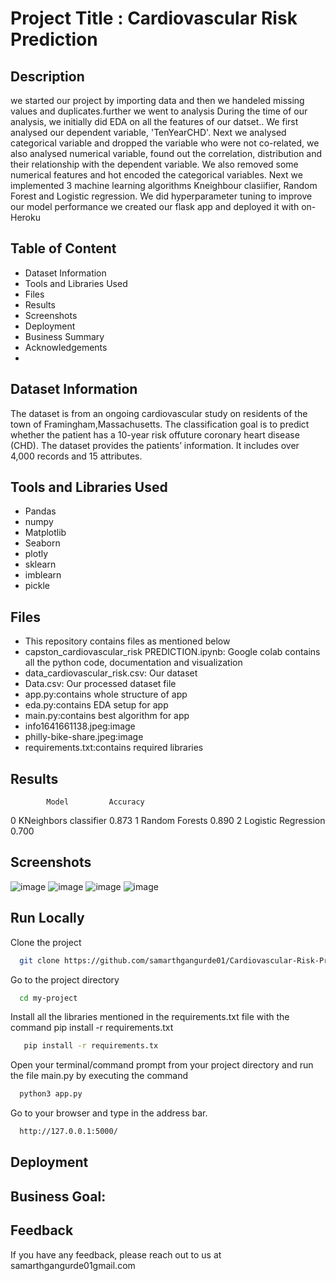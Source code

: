 # Project Title : Cardiovascular Risk Prediction

## Description

we started our project by importing data and then we handeled missing values and duplicates.further we went to analysis During the time of our analysis, we initially did EDA on all the features of our datset.. We first analysed our dependent variable, 'TenYearCHD'. Next we analysed categorical variable and dropped the variable who were not co-related, we also analysed numerical variable, found out the correlation, distribution and their relationship with the dependent variable. We also removed some numerical features and hot encoded the categorical variables.
Next we implemented 3 machine learning algorithms Kneighbour clasiifier, Random Forest and Logistic regression. We did hyperparameter tuning to improve our model performance
we created our flask app and deployed it with on- Heroku 


## Table of Content
* Dataset Information
* Tools and Libraries Used
* Files
* Results
* Screenshots
* Deployment
* Business Summary
* Acknowledgements
* 

## Dataset Information
The dataset is from an ongoing cardiovascular study on residents of the town of Framingham,Massachusetts. The classification goal is to predict whether the patient has a 10-year risk offuture coronary heart disease (CHD). The dataset provides the patients’ information. It includes over 4,000 records and 15 attributes.


## Tools and Libraries Used
* Pandas
* numpy
* Matplotlib
* Seaborn
* plotly
* sklearn
* imblearn
* pickle


## Files
* This repository contains files as mentioned below
* capston_cardiovascular_risk PREDICTION.ipynb: Google colab contains all the python code, documentation and visualization
* data_cardiovascular_risk.csv: Our dataset 
* Data.csv: Our processed dataset file
* app.py:contains whole structure of app
* eda.py:contains EDA setup for app
* main.py:contains best algorithm for app
* info1641661138.jpeg:image
* philly-bike-share.jpeg:image
* requirements.txt:contains required libraries 


## Results

            Model	      Accuracy
0	KNeighbors classifier	0.873
1	Random Forests      	0.890
2	Logistic Regression 	0.700


## Screenshots
![image](https://user-images.githubusercontent.com/93859458/152776902-3650f9bf-455b-454d-a8f0-4185b0159d91.png)
![image](https://user-images.githubusercontent.com/93859458/152777045-bd5211c9-b7d3-4846-ab60-729bbef7d6c4.png)
![image](https://user-images.githubusercontent.com/93859458/152777153-d7e4f1ed-db54-495f-a830-33f3ee6429cf.png)
![image](https://user-images.githubusercontent.com/93859458/152777289-a605ac71-554a-4f8a-a9f1-60bc70a953b3.png)



## Run Locally

Clone the project

```bash
  git clone https://github.com/samarthgangurde01/Cardiovascular-Risk-Prediction
```

Go to the project directory

```bash
  cd my-project
```

Install all the libraries mentioned in the requirements.txt file with the command pip install -r requirements.txt

```bash
   pip install -r requirements.tx
```

Open your terminal/command prompt from your project directory and run the file main.py by executing the command 

```bash
  python3 app.py
```
Go to your browser and type in the address bar.

```bash
  http://127.0.0.1:5000/ 
```

## Deployment



## Business Goal:


## Feedback

If you have any feedback, please reach out to us at samarthgangurde01gmail.com

